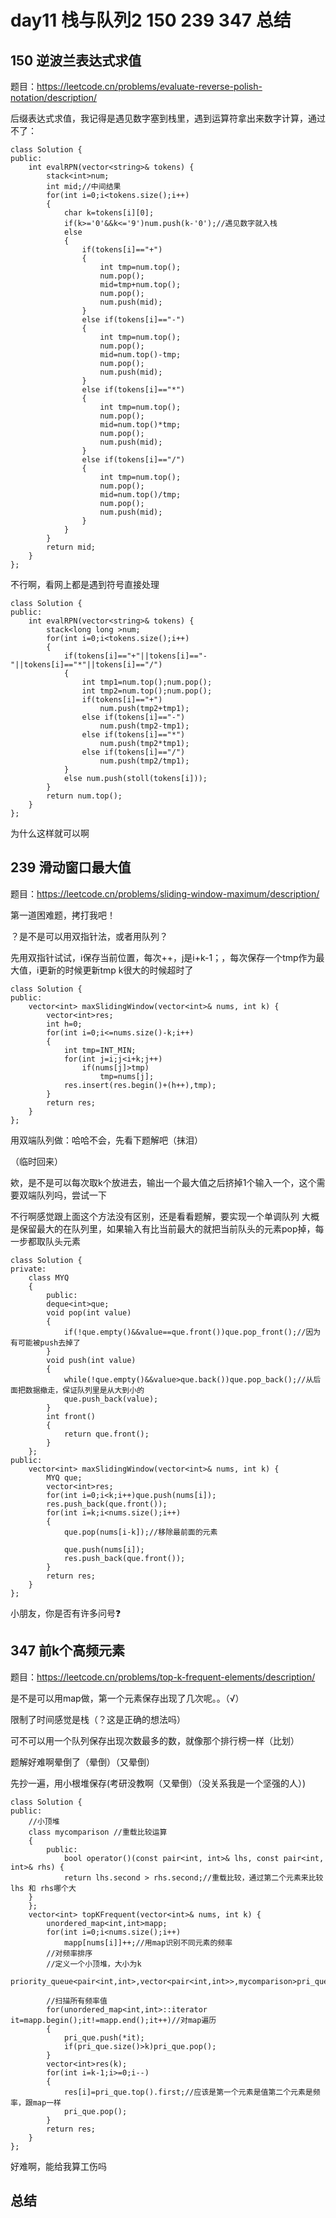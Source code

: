 # day11 栈与队列2 150 239 347 总结
## 150 逆波兰表达式求值
题目：https://leetcode.cn/problems/evaluate-reverse-polish-notation/description/

后缀表达式求值，我记得是遇见数字塞到栈里，遇到运算符拿出来数字计算，通过不了：
```
class Solution {
public:
    int evalRPN(vector<string>& tokens) {
        stack<int>num;
        int mid;//中间结果
        for(int i=0;i<tokens.size();i++)
        {
            char k=tokens[i][0];
            if(k>='0'&&k<='9')num.push(k-'0');//遇见数字就入栈
            else
            {
                if(tokens[i]=="+")
                {
                    int tmp=num.top();
                    num.pop();
                    mid=tmp+num.top();
                    num.pop();
                    num.push(mid);
                }
                else if(tokens[i]=="-")
                {
                    int tmp=num.top();
                    num.pop();
                    mid=num.top()-tmp;
                    num.pop();
                    num.push(mid);
                }
                else if(tokens[i]=="*")
                {
                    int tmp=num.top();
                    num.pop();
                    mid=num.top()*tmp;
                    num.pop();
                    num.push(mid);
                }
                else if(tokens[i]=="/")
                {
                    int tmp=num.top();
                    num.pop();
                    mid=num.top()/tmp;
                    num.pop();
                    num.push(mid);
                }
            }
        }
        return mid;
    }
};
```
不行啊，看网上都是遇到符号直接处理
```
class Solution {
public:
    int evalRPN(vector<string>& tokens) {
        stack<long long >num;
        for(int i=0;i<tokens.size();i++)
        {
            if(tokens[i]=="+"||tokens[i]=="-"||tokens[i]=="*"||tokens[i]=="/")
            {
                int tmp1=num.top();num.pop();
                int tmp2=num.top();num.pop();
                if(tokens[i]=="+")
                    num.push(tmp2+tmp1);
                else if(tokens[i]=="-")
                    num.push(tmp2-tmp1);
                else if(tokens[i]=="*") 
                    num.push(tmp2*tmp1);
                else if(tokens[i]=="/")
                    num.push(tmp2/tmp1);
            }
            else num.push(stoll(tokens[i]));
        }
        return num.top();
    }
};
```
为什么这样就可以啊
## 239 滑动窗口最大值
题目：https://leetcode.cn/problems/sliding-window-maximum/description/

第一道困难题，拷打我吧！

？是不是可以用双指针法，或者用队列？

先用双指针试试，i保存当前位置，每次++，j是i+k-1；，每次保存一个tmp作为最大值，i更新的时候更新tmp
k很大的时候超时了
```
class Solution {
public:
    vector<int> maxSlidingWindow(vector<int>& nums, int k) {
        vector<int>res;
        int h=0;
        for(int i=0;i<=nums.size()-k;i++)
        {
            int tmp=INT_MIN;
            for(int j=i;j<i+k;j++)
                if(nums[j]>tmp)
                    tmp=nums[j];
            res.insert(res.begin()+(h++),tmp);
        }
        return res;
    }
};
```
用双端队列做：哈哈不会，先看下题解吧（抹泪）

（临时回来）

欸，是不是可以每次取k个放进去，输出一个最大值之后挤掉1个输入一个，这个需要双端队列吗，尝试一下

不行啊感觉跟上面这个方法没有区别，还是看看题解，要实现一个单调队列
大概是保留最大的在队列里，如果输入有比当前最大的就把当前队头的元素pop掉，每一步都取队头元素
```
class Solution {
private:
    class MYQ
    {
        public:
        deque<int>que;
        void pop(int value)
        {
            if(!que.empty()&&value==que.front())que.pop_front();//因为有可能被push去掉了
        }
        void push(int value)
        {
            while(!que.empty()&&value>que.back())que.pop_back();//从后面把数据撤走，保证队列里是从大到小的
            que.push_back(value);
        }
        int front()
        {
            return que.front();
        }
    };
public:
    vector<int> maxSlidingWindow(vector<int>& nums, int k) {
        MYQ que;
        vector<int>res;
        for(int i=0;i<k;i++)que.push(nums[i]);
        res.push_back(que.front());
        for(int i=k;i<nums.size();i++)
        {
            que.pop(nums[i-k]);//移除最前面的元素

            que.push(nums[i]);
            res.push_back(que.front());
        }
        return res;
    }
};
```
小朋友，你是否有许多问号❓

## 347 前k个高频元素
题目：https://leetcode.cn/problems/top-k-frequent-elements/description/

是不是可以用map做，第一个元素保存出现了几次呢。。（√）

限制了时间感觉是栈（？这是正确的想法吗）

可不可以用一个队列保存出现次数最多的数，就像那个排行榜一样（比划）

题解好难啊晕倒了（晕倒）（又晕倒）

先抄一遍，用小根堆保存(考研没教啊（又晕倒）（没关系我是一个坚强的人）)

```
class Solution {
public:
    //小顶堆
    class mycomparison //重载比较运算
    {
        public:
            bool operator()(const pair<int, int>& lhs, const pair<int, int>& rhs) {
            return lhs.second > rhs.second;//重载比较，通过第二个元素来比较lhs 和 rhs哪个大
    }
    };
    vector<int> topKFrequent(vector<int>& nums, int k) {
        unordered_map<int,int>mapp;
        for(int i=0;i<nums.size();i++)
            mapp[nums[i]]++;//用map识别不同元素的频率
        //对频率排序
        //定义一个小顶堆，大小为k
        priority_queue<pair<int,int>,vector<pair<int,int>>,mycomparison>pri_que;

        //扫描所有频率值
        for(unordered_map<int,int>::iterator it=mapp.begin();it!=mapp.end();it++)//对map遍历
        {
            pri_que.push(*it);
            if(pri_que.size()>k)pri_que.pop();
        }
        vector<int>res(k);
        for(int i=k-1;i>=0;i--)
        {
            res[i]=pri_que.top().first;//应该是第一个元素是值第二个元素是频率，跟map一样
            pri_que.pop();
        }
        return res;
    }
};
```
好难啊，能给我算工伤吗
## 总结